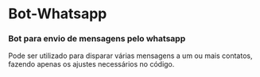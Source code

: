 # Bot-Whatsapp
### Bot para envio de mensagens pelo whatsapp

Pode ser utilizado para disparar várias mensagens a um ou mais contatos, fazendo apenas os ajustes necessários no código.
